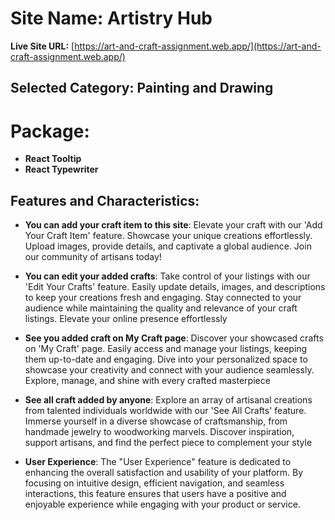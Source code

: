 # Site Name: Artistry Hub

**Live Site URL:** [https://art-and-craft-assignment.web.app/](https://art-and-craft-assignment.web.app/)


## Selected Category: Painting and Drawing

# Package: 
- **React Tooltip**
- **React Typewriter**



## Features and Characteristics:

- **You can add your craft item to this site**: Elevate your craft with our 'Add Your Craft Item' feature. Showcase your unique creations effortlessly. Upload images, provide details, and captivate a global audience. Join our community of artisans today!

- **You can edit your added crafts**: Take control of your listings with our 'Edit Your Crafts' feature. Easily update details, images, and descriptions to keep your creations fresh and engaging. Stay connected to your audience while maintaining the quality and relevance of your craft listings. Elevate your online presence effortlessly

- **See you added craft on My Craft page**: Discover your showcased crafts on 'My Craft' page. Easily access and manage your listings, keeping them up-to-date and engaging. Dive into your personalized space to showcase your creativity and connect with your audience seamlessly. Explore, manage, and shine with every crafted masterpiece

- **See all craft added by anyone**: Explore an array of artisanal creations from talented individuals worldwide with our 'See All Crafts' feature. Immerse yourself in a diverse showcase of craftsmanship, from handmade jewelry to woodworking marvels. Discover inspiration, support artisans, and find the perfect piece to complement your style

- **User Experience**: The "User Experience" feature is dedicated to enhancing the overall satisfaction and usability of your platform. By focusing on intuitive design, efficient navigation, and seamless interactions, this feature ensures that users have a positive and enjoyable experience while engaging with your product or service. 

